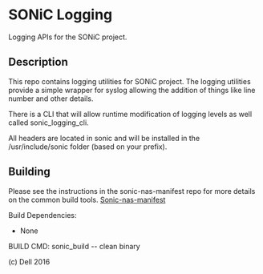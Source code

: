 SONiC Logging
=============

Logging APIs for the SONiC project.

Description
-----------

This repo contains logging utilities for SONiC project.  The logging utilities provide a simple wrapper for syslog allowing the addition of things like line number and other details.

There is a CLI that will allow runtime modification of logging levels as well called sonic_logging_cli.

All headers are located in sonic and will be installed in the /usr/include/sonic folder (based on your prefix).

Building
--------
Please see the instructions in the sonic-nas-manifest repo for more details on the common build tools.  [Sonic-nas-manifest](https://github.com/Azure/sonic-nas-manifest)

Build Dependencies:
  - None

BUILD CMD: sonic_build  -- clean binary

(c) Dell 2016

